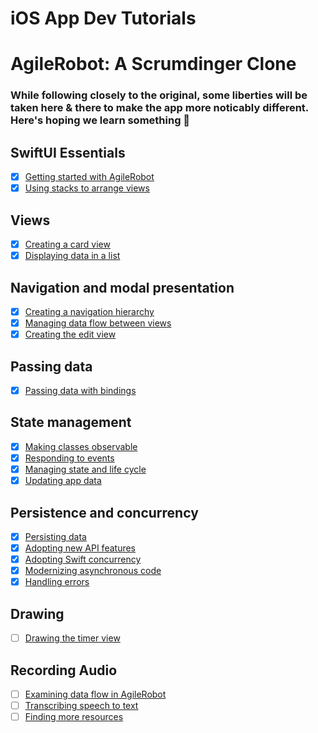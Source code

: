 # iOS App Dev Tutorials

# AgileRobot: A Scrumdinger Clone

### While following closely to the original, some liberties will be taken here & there to make the app more noticably different. Here's hoping we learn something 🥂

## SwiftUI Essentials
- [x] [Getting started with AgileRobot](https://developer.apple.com/tutorials/app-dev-training/getting-started-with-scrumdinger)
- [x] [Using stacks to arrange views](https://developer.apple.com/tutorials/app-dev-training/using-stacks-to-arrange-views)

## Views
- [x] [Creating a card view](https://developer.apple.com/tutorials/app-dev-training/creating-a-card-view)
- [x] [Displaying data in a list](https://developer.apple.com/tutorials/app-dev-training/displaying-data-in-a-list)

## Navigation and modal presentation
- [x] [Creating a navigation hierarchy](https://developer.apple.com/tutorials/app-dev-training/creating-a-navigation-hierarchy)
- [x] [Managing data flow between views](https://developer.apple.com/tutorials/app-dev-training/managing-data-flow-between-views)
- [x] [Creating the edit view](https://developer.apple.com/tutorials/app-dev-training/creating-the-edit-view)

## Passing data
- [x] [Passing data with bindings](https://developer.apple.com/tutorials/app-dev-training/passing-data-with-bindings)

## State management
- [x] [Making classes observable](https://developer.apple.com/tutorials/app-dev-training/making-classes-observable)
- [x] [Responding to events](https://developer.apple.com/tutorials/app-dev-training/responding-to-events)
- [x] [Managing state and life cycle](https://developer.apple.com/tutorials/app-dev-training/managing-state-and-life-cycle)
- [x] [Updating app data](https://developer.apple.com/tutorials/app-dev-training/updating-app-data)

## Persistence and concurrency
- [x] [Persisting data](https://developer.apple.com/tutorials/app-dev-training/persisting-data)
- [x] [Adopting new API features](https://developer.apple.com/tutorials/app-dev-training/adopting-new-api-features)
- [x] [Adopting Swift concurrency](https://developer.apple.com/tutorials/app-dev-training/adopting-swift-concurrency)
- [x] [Modernizing asynchronous code](https://developer.apple.com/tutorials/app-dev-training/modernizing-asynchronous-code)
- [x] [Handling errors](https://developer.apple.com/tutorials/app-dev-training/handling-errors)

## Drawing
- [ ] [Drawing the timer view](https://developer.apple.com/tutorials/app-dev-training/drawing-the-timer-view)

## Recording Audio
- [ ] [Examining data flow in AgileRobot](https://developer.apple.com/tutorials/app-dev-training/examining-data-flow-in-scrumdinger)
- [ ] [Transcribing speech to text](https://developer.apple.com/tutorials/app-dev-training/transcribing-speech-to-text)
- [ ] [Finding more resources](https://developer.apple.com/tutorials/app-dev-training/finding-more-resources)